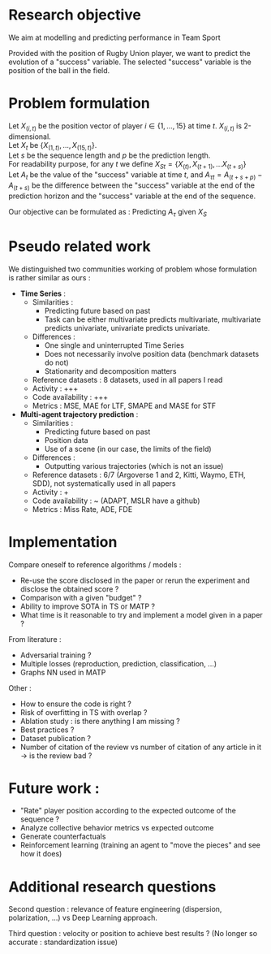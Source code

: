 # Research objective 

We aim at modelling and predicting performance in Team Sport 

Provided with the position of Rugby Union player, we want to predict the evolution of a "success" variable. The selected "success" variable is the position of the ball in the field.


# Problem formulation

Let $X_{(i,t)}$ be the position vector of player $i \in \{1, ..., 15\}$ at time $t$. $X_{(i,t)}$ is 2-dimensional.  
Let $X_t$ be $\{X_{(1,t)}, ..., X_{(15,t)}\}$.  
Let $s$ be the sequence length and $p$ be the prediction length.  
For readability purpose, for any $t$ we define ${X_S}_t = \{X_{(t)}, X_{(t+1)}, ... X_{(t+s)}\}$   
Let $A_t$ be the value of the "success" variable at time $t$, and ${A_\tau}_t = A_{(t + s + p)} - A_{(t + s)}$ be the difference between the "success" variable at the end of the prediction horizon and the "success" variable at the end of the sequence.  

Our objective can be formulated as : Predicting $A_\tau$ given $X_S$


# Pseudo related work

We distinguished two communities working of problem whose formulation is rather similar as ours :
* **Time Series** : 
  * Similarities :
    * Predicting future based on past
    * Task can be either multivariate predicts multivariate, multivariate predicts univariate, univariate predicts univariate. 
  * Differences :
    * One single and uninterrupted Time Series
    * Does not necessarily involve position data (benchmark datasets do not)
    * Stationarity and decomposition matters
  * Reference datasets : 8 datasets, used in all papers I read
  * Activity : +++
  * Code availability : +++
  * Metrics : MSE, MAE for LTF, SMAPE and MASE for STF
* **Multi-agent trajectory prediction** : 
  * Similarities :
    * Predicting future based on past
    * Position data
    * Use of a scene (in our case, the limits of the field)
  * Differences :
    * Outputting various trajectories (which is not an issue)
  * Reference datasets : 6/7 (Argoverse 1 and 2, Kitti, Waymo, ETH, SDD), not systematically used in all papers
  * Activity : +
  * Code availability : ~ (ADAPT, MSLR have a github)
  * Metrics : Miss Rate, ADE, FDE 

# Implementation

Compare oneself to reference algorithms / models :
* Re-use the score disclosed in the paper or rerun the experiment and disclose the obtained score ?
* Comparison with a given "budget" ?
* Ability to improve SOTA in TS or MATP ? 
* What time is it reasonable to try and implement a model given in a paper ?

From literature :
* Adversarial training ?
* Multiple losses (reproduction, prediction, classification, ...)
* Graphs NN used in MATP 

Other :
* How to ensure the code is right ?
* Risk of overfitting in TS with overlap ?
* Ablation study : is there anything I am missing ?
* Best practices ?
* Dataset publication ?
* Number of citation of the review vs number of citation of any article in it $\to$ is the review bad ?


# Future work :

* "Rate" player position according to the expected outcome of the sequence ?
* Analyze collective behavior metrics vs expected outcome 
* Generate counterfactuals 
* Reinforcement learning (training an agent to "move the pieces" and see how it does)  

# Additional research questions

Second question : relevance of feature engineering (dispersion, polarization, ...) vs Deep Learning approach. 

Third question : velocity or position to achieve best results ? (No longer so accurate : standardization issue)
